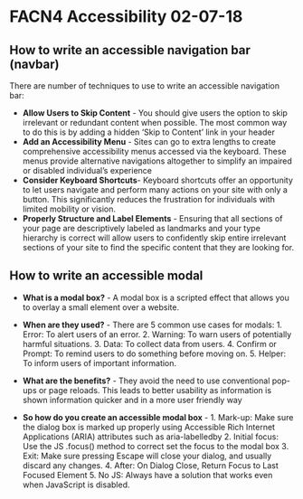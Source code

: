 # FACN4 Accessibility 02-07-18

## How to write an accessible navigation bar (navbar)

There are number of techniques to use to write an accessible navigation bar:

- **Allow Users to Skip Content** - You should give users the option to skip irrelevant or redundant content when possible. The most common way to do this is by adding a hidden ‘Skip to Content’ link in your header
- **Add an Accessibility Menu** - Sites can go to extra lengths to create comprehensive accessibility menus accessed via the keyboard. These menus provide alternative navigations altogether to simplify an impaired or disabled individual’s experience
- **Consider Keyboard Shortcuts**- Keyboard shortcuts offer an opportunity to let users navigate and perform many actions on your site with only a button. This significantly reduces the frustration for individuals with limited mobility or vision.
- **Properly Structure and Label Elements** - Ensuring that all sections of your page are descriptively labeled as landmarks and your type hierarchy is correct will allow users to confidently skip entire irrelevant sections of your site to find the specific content that they are looking for.

## How to write an accessible modal

- **What is a modal box?** - A modal box is a scripted effect that allows you to overlay a small element over a website.

- **When are they used?** - There are 5 common use cases for modals: 1. Error: To alert users of an error. 2. Warning: To warn users of potentially harmful situations. 3. Data: To collect data from users. 4. Confirm or Prompt: To remind users to do something before moving on. 5. Helper: To inform users of important information.
- **What are the benefits?** - They avoid the need to use conventional pop-ups or page reloads. This leads to better usability as information is shown information quicker and in a more user friendly way

- **So how do you create an accessible modal box** - 1. Mark-up: Make sure the dialog box is marked up properly using Accessible Rich Internet Applications (ARIA) attributes such as aria-labelledby 2. Initial focus: Use the JS .focus() method to correct set the focus to the modal box 3. Exit: Make sure pressing Escape will close your dialog, and usually discard any changes. 4. After: On Dialog Close, Return Focus to Last Focused Element 5. No JS: Always have a solution that works even when JavaScript is disabled.

